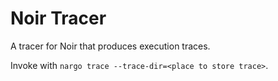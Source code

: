 # Noir Tracer

A tracer for Noir that produces execution traces.

Invoke with `nargo trace --trace-dir=<place to store trace>`.
